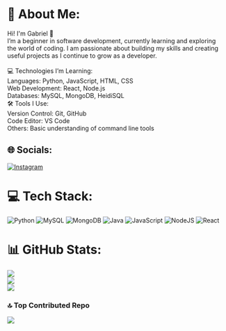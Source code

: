 # 💫 About Me:
Hi! I'm Gabriel 👋<br>I’m a beginner in software development, currently learning and exploring the world of coding. I am passionate about building my skills and creating useful projects as I continue to grow as a developer.<br><br>💻 Technologies I’m Learning:<br>Languages:  Python, JavaScript, HTML, CSS<br>Web Development: React, Node.js<br>Databases: MySQL, MongoDB, HeidiSQL<br>🛠 Tools I Use:<br>Version Control: Git, GitHub<br>Code Editor: VS Code<br>Others: Basic understanding of command line tools


## 🌐 Socials:
[![Instagram](https://img.shields.io/badge/Instagram-%23E4405F.svg?logo=Instagram&logoColor=white)](https://instagram.com/gab15l) 

# 💻 Tech Stack:
![Python](https://img.shields.io/badge/python-3670A0?style=for-the-badge&logo=python&logoColor=ffdd54) ![MySQL](https://img.shields.io/badge/mysql-4479A1.svg?style=for-the-badge&logo=mysql&logoColor=white) ![MongoDB](https://img.shields.io/badge/MongoDB-%234ea94b.svg?style=for-the-badge&logo=mongodb&logoColor=white) ![Java](https://img.shields.io/badge/java-%23ED8B00.svg?style=for-the-badge&logo=openjdk&logoColor=white) ![JavaScript](https://img.shields.io/badge/javascript-%23323330.svg?style=for-the-badge&logo=javascript&logoColor=%23F7DF1E) ![NodeJS](https://img.shields.io/badge/node.js-6DA55F?style=for-the-badge&logo=node.js&logoColor=white) ![React](https://img.shields.io/badge/react-%2320232a.svg?style=for-the-badge&logo=react&logoColor=%2361DAFB)
# 📊 GitHub Stats:
![](https://github-readme-stats.vercel.app/api?username=gabrielianfr&theme=dark&hide_border=false&include_all_commits=false&count_private=false)<br/>
![](https://nirzak-streak-stats.vercel.app/?user=gabrielianfr&theme=dark&hide_border=false)<br/>
![](https://github-readme-stats.vercel.app/api/top-langs/?username=gabrielianfr&theme=dark&hide_border=false&include_all_commits=false&count_private=false&layout=compact)

### 🔝 Top Contributed Repo
![](https://github-contributor-stats.vercel.app/api?username=gabrielianfr&limit=5&theme=dark&combine_all_yearly_contributions=true)

<!-- Proudly created with GPRM ( https://gprm.itsvg.in ) -->

